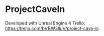 # ProjectCaveIn

Developed with Unreal Engine 4
Trello: https://trello.com/b/rBW3lIuV/project-cave-in
